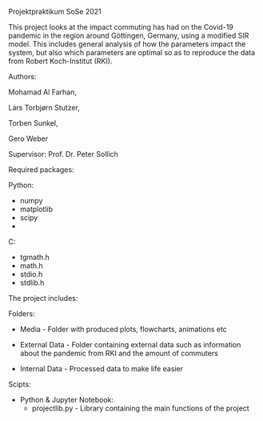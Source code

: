 Projektpraktikum SoSe 2021

This project looks at the impact commuting has had on the Covid-19 pandemic in the region around Göttingen, Germany, using a modified SIR model. This includes general analysis of how the parameters impact the system, but also which parameters are optimal so as to reproduce the data from Robert Koch-Institut (RKI). 


Authors:

Mohamad Al Farhan,

Lars Torbjørn Stutzer,

Torben Sunkel,

Gero Weber

Supervisor:
Prof. Dr. Peter Sollich

Required packages:

Python:
  - numpy
  - matplotlib
  - scipy
  - 
C:
  - tgmath.h
  - math.h
  - stdio.h
  - stdlib.h


The project includes:

Folders:
  - Media - Folder with produced plots, flowcharts, animations etc

  - External Data - Folder containing external data such as information about the pandemic from RKI and the amount of commuters

  - Internal Data - Processed data to make life easier

Scipts:
  - Python & Jupyter Notebook:
      - projectlib.py - Library containing the main functions of the project

